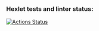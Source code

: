 ### Hexlet tests and linter status:
[![Actions Status](https://github.com/artch3r/frontend-project-12/workflows/hexlet-check/badge.svg)](https://github.com/artch3r/frontend-project-12/actions)
